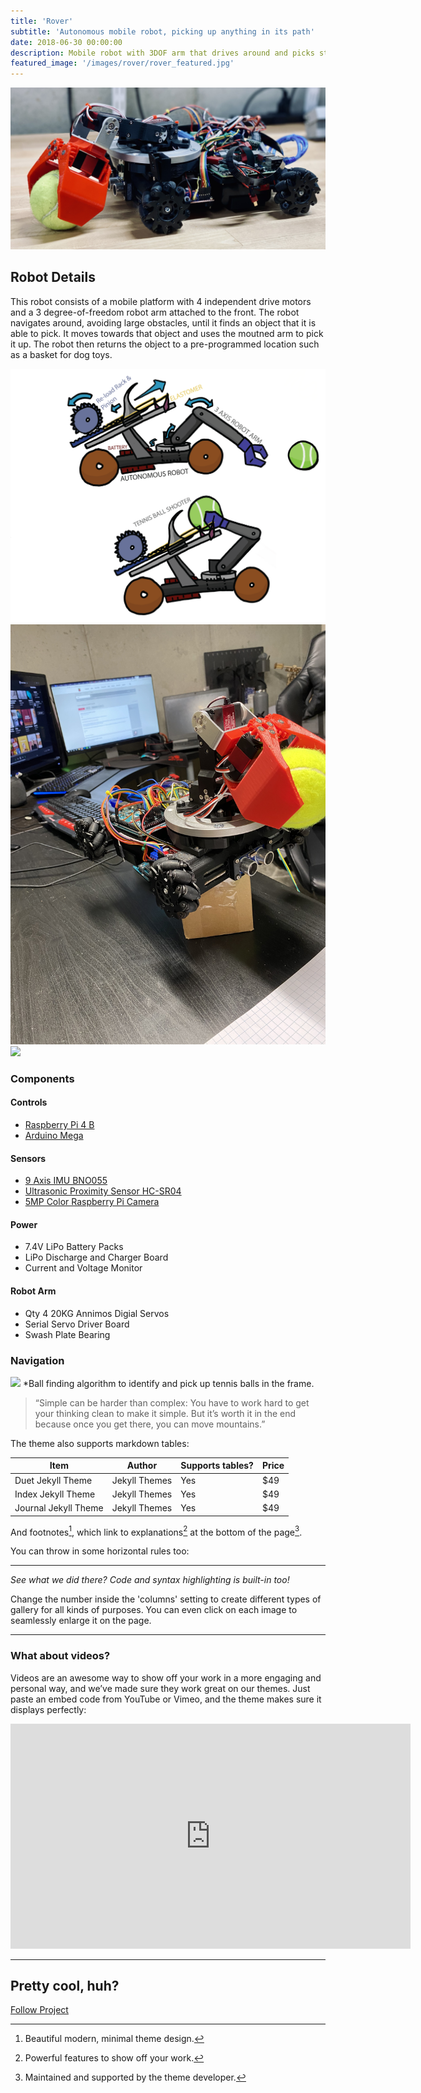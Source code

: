 ```yaml
---
title: 'Rover'
subtitle: 'Autonomous mobile robot, picking up anything in its path'
date: 2018-06-30 00:00:00
description: Mobile robot with 3DOF arm that drives around and picks stuff up and places it in a central clean up bin
featured_image: '/images/rover/rover_featured.jpg'
---
```


![](/images/rover/rover_featured.jpg)

## Robot Details

This robot consists of a mobile platform with 4 independent drive motors and a 3 degree-of-freedom robot arm attached to the front. The robot navigates around, avoiding large obstacles, until it finds an object that it is able to pick. It moves towards that object and uses the moutned arm to pick it up. The robot then returns the object to a pre-programmed location such as a basket for dog toys. 


<div class="gallery" data-columns="3">
	<img src="/images/rover/GizmoConcept.png">
	<img src="/images/rover/HoldingBall.JPG">
	<img src="/images/rover/TopView.JPG">
</div>


### Components

#### Controls
* [Raspberry Pi 4 B](https://www.raspberrypi.com/products/raspberry-pi-4-model-b/)
* [Arduino Mega](https://store.arduino.cc/products/arduino-mega-2560-rev3)

#### Sensors
* [9 Axis IMU BNO055](https://www.adafruit.com/product/2472)
* [Ultrasonic Proximity Sensor HC-SR04](https://www.raspberrypi.com/documentation/accessories/camera.html)
* [5MP Color Raspberry Pi Camera](https://www.raspberrypi.com/documentation/accessories/camera.html)

#### Power
* 7.4V LiPo Battery Packs
* LiPo Discharge and Charger Board
* Current and Voltage Monitor

#### Robot Arm
* Qty 4 20KG Annimos Digial Servos
* Serial Servo Driver Board
* Swash Plate Bearing


### Navigation

<img src="/images/rover/vision-test.gif">
*Ball finding algorithm to identify and pick up tennis balls in the frame. 

> “Simple can be harder than complex: You have to work hard to get your thinking clean to make it simple. But it’s worth it in the end because once you get there, you can move mountains.”

The theme also supports markdown tables:

| Item                 | Author        | Supports tables? | Price |
|----------------------|---------------|------------------|-------|
| Duet Jekyll Theme    | Jekyll Themes | Yes              | $49   |
| Index Jekyll Theme   | Jekyll Themes | Yes              | $49   |
| Journal Jekyll Theme | Jekyll Themes | Yes              | $49   |

And footnotes[^1], which link to explanations[^2] at the bottom of the page[^3].

[^1]: Beautiful modern, minimal theme design.
[^2]: Powerful features to show off your work.
[^3]: Maintained and supported by the theme developer.

You can throw in some horizontal rules too:

---



*See what we did there? Code and syntax highlighting is built-in too!*

Change the number inside the 'columns' setting to create different types of gallery for all kinds of purposes. You can even click on each image to seamlessly enlarge it on the page.

---

### What about videos?

Videos are an awesome way to show off your work in a more engaging and personal way, and we’ve made sure they work great on our themes. Just paste an embed code from YouTube or Vimeo, and the theme makes sure it displays perfectly:

<iframe src="https://player.vimeo.com/video/107469489" width="640" height="360" frameborder="0" allowfullscreen></iframe>

---

## Pretty cool, huh?
<a href="https://jekyllthemes.io/theme/board-portfolio-jekyll-theme" class="button button--large">Follow Project</a>
